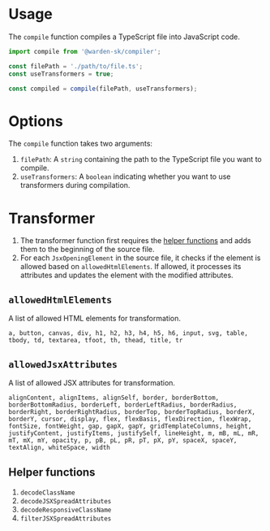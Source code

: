 # Usage

The `compile` function compiles a TypeScript file into JavaScript code.

```ts
import compile from '@warden-sk/compiler';

const filePath = './path/to/file.ts';
const useTransformers = true;

const compiled = compile(filePath, useTransformers);
```

# Options

The `compile` function takes two arguments:

1. `filePath`: A `string` containing the path to the TypeScript file you want to compile.
2. `useTransformers`: A `boolean` indicating whether you want to use transformers during compilation.

# Transformer

1. The transformer function first requires the [helper functions](#helper-functions) and adds them to the beginning of the source file.
2. For each `JsxOpeningElement` in the source file, it checks if the element is allowed based on `allowedHtmlElements`. If allowed, it processes its attributes and updates the element with the modified attributes.

## `allowedHtmlElements`

A list of allowed HTML elements for transformation.

`a, button, canvas, div, h1, h2, h3, h4, h5, h6, input, svg, table, tbody, td, textarea, tfoot, th, thead, title, tr`

## `allowedJsxAttributes`

A list of allowed JSX attributes for transformation.

`alignContent, alignItems, alignSelf, border, borderBottom, borderBottomRadius, borderLeft, borderLeftRadius, borderRadius, borderRight, borderRightRadius, borderTop, borderTopRadius, borderX, borderY, cursor, display, flex, flexBasis, flexDirection, flexWrap, fontSize, fontWeight, gap, gapX, gapY, gridTemplateColumns, height, justifyContent, justifyItems, justifySelf, lineHeight, m, mB, mL, mR, mT, mX, mY, opacity, p, pB, pL, pR, pT, pX, pY, spaceX, spaceY, textAlign, whiteSpace, width`

## Helper functions

1. `decodeClassName`
2. `decodeJSXSpreadAttributes`
3. `decodeResponsiveClassName`
4. `filterJSXSpreadAttributes`
